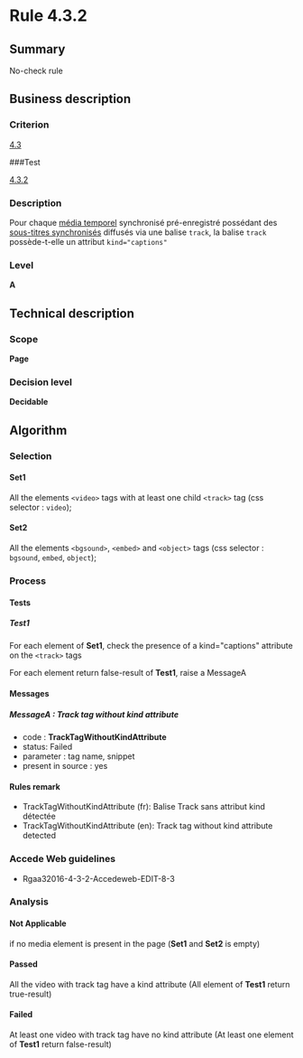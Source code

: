 # Rule 4.3.2

## Summary

No-check rule

## Business description

### Criterion

[4.3](http://references.modernisation.gouv.fr/rgaa/criteres.html#crit-4-3)

###Test

[4.3.2](http://references.modernisation.gouv.fr/rgaa/criteres.html#test-4.3.2)

### Description

Pour chaque <a href="http://references.modernisation.gouv.fr/referentiel-technique-0#mMediaTemp">m&eacute;dia temporel</a> synchronis&eacute; pr&eacute;-enregistr&eacute; poss&eacute;dant des <a href="http://references.modernisation.gouv.fr/referentiel-technique-0#mSsTitreSynchro">sous-titres synchronis&eacute;s</a> diffus&eacute;s via une balise `track`, la balise `track` poss&egrave;de-t-elle un attribut `kind="captions"`

### Level

**A**

## Technical description

### Scope

**Page**

### Decision level

**Decidable**

## Algorithm

### Selection

#### Set1

All the elements `<video>` tags with at least one child `<track>` tag (css selector : `video`);

#### Set2

All the elements `<bgsound>`, `<embed>` and `<object>` tags (css selector : `bgsound`, `embed`, `object`);

### Process

#### Tests

##### Test1

For each element of **Set1**, check the presence of a kind="captions" attribute on the `<track>` tags

For each element return false-result of **Test1**, raise a MessageA

#### Messages

##### MessageA : Track tag without kind attribute

-    code : **TrackTagWithoutKindAttribute** 
-    status: Failed
-    parameter : tag name, snippet
-    present in source : yes

#### Rules remark

 * TrackTagWithoutKindAttribute (fr): Balise Track sans attribut kind d&eacute;tect&eacute;e
 * TrackTagWithoutKindAttribute (en): Track tag without kind attribute detected

### Accede Web guidelines

 * Rgaa32016-4-3-2-Accedeweb-EDIT-8-3

### Analysis

#### Not Applicable

if no media element is present in the page (**Set1** and **Set2** is empty)

#### Passed

All the video with track tag have a kind attribute (All element of **Test1** return true-result)

#### Failed

At least one video with track tag have no kind attribute (At least one element of **Test1** return false-result)
